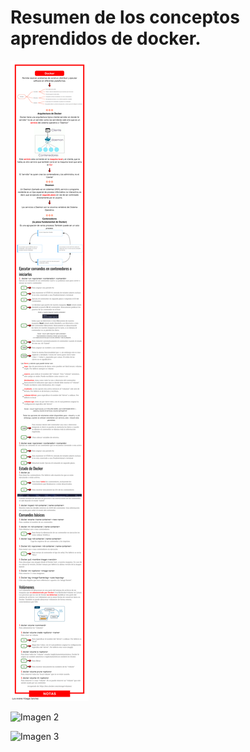 # Resumen de los conceptos aprendidos de docker.

![Imagen 1](https://github.com/Boogst/docker/blob/master/docker.png)

![Imagen 2](https://github.com/Boogst/docker/blob/master/docker%20%E2%80%93%202.png)

![Imagen 3](https://github.com/Boogst/docker/blob/master/docker%20%E2%80%93%203.png)